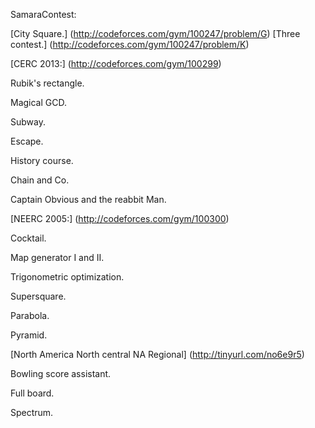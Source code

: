 SamaraContest:


  [City Square.] (http://codeforces.com/gym/100247/problem/G)
  [Three contest.] (http://codeforces.com/gym/100247/problem/K)



[CERC 2013:] (http://codeforces.com/gym/100299)

  Rubik's rectangle.
  
  Magical GCD.
  
  Subway.
  
  Escape.
  
  History course.
  
  Chain and Co.
  
  Captain Obvious and the reabbit Man.

[NEERC 2005:] (http://codeforces.com/gym/100300)

  Cocktail.
  
  Map generator I and II.
  
  Trigonometric optimization.
  
  Supersquare.
  
  Parabola.
  
  Pyramid.


[North America North central NA Regional] (http://tinyurl.com/no6e9r5)

  Bowling score assistant. 
  
  Full board.
  
  Spectrum.
